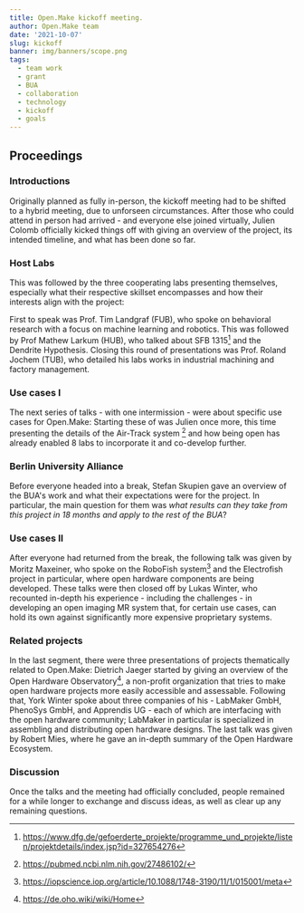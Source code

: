 ```yaml
---
title: Open.Make kickoff meeting.
author: Open.Make team
date: '2021-10-07'
slug: kickoff
banner: img/banners/scope.png
tags:
  - team work
  - grant
  - BUA
  - collaboration
  - technology
  - kickoff
  - goals
---
```


## Proceedings

### Introductions

Originally planned as fully in-person, the kickoff meeting had to be shifted to a hybrid meeting, due to unforseen circumstances. After those who could attend in person had arrived - and everyone else joined virtually, Julien Colomb officially kicked things off with giving an overview of the project, its intended timeline, and what has been done so far.

### Host Labs

This was followed by the three cooperating labs presenting themselves, especially what their respective skillset encompasses and how their interests align with the project:

First to speak was Prof. Tim Landgraf (FUB), who spoke on behavioral research with a focus on machine learning and robotics. This was followed by Prof Mathew Larkum (HUB), who talked about SFB 1315[^1] and the Dendrite Hypothesis. Closing this round of presentations was Prof. Roland Jochem (TUB), who detailed his labs works in industrial machining and factory management.

### Use cases I

The next series of talks - with one intermission - were about specific use cases for Open.Make: Starting these of was Julien once more, this time presenting the details of the Air-Track system [^2] and how being open has already enabled 8 labs to incorporate it and co-develop further. 

### Berlin University Alliance

Before everyone headed into a break, Stefan Skupien gave an overview of the BUA's work and what their expectations were for the project. In particular, the main question for them was *what results can they take from this project in 18 months and apply to the rest of the BUA*?

### Use cases II

After everyone had returned from the break, the following talk was given by Moritz Maxeiner, who spoke on the RoboFish system[^3] and the Electrofish project in particular, where open hardware components are being developed. These talks were then closed off by Lukas Winter, who recounted in-depth his experience - including the challenges - in developing an open imaging MR system that, for certain use cases, can hold its own against significantly more expensive proprietary systems.

### Related projects

In the last segment, there were three presentations of projects thematically related to Open.Make: Dietrich Jaeger started by giving an overview of the Open Hardware Observatory[^4], a non-profit organization that tries to make open hardware projects more easily accessible and assessable. Following that, York Winter spoke about three companies of his - LabMaker GmbH, PhenoSys GmbH, and Apprendis UG - each of which are interfacing with the open hardware community; LabMaker in particular is specialized in assembling and distributing open hardware designs. The last talk was given by Robert Mies, where he gave an in-depth summary  of the Open Hardware Ecosystem.


### Discussion

Once the talks and the meeting had officially concluded, people remained for a while longer to exchange and discuss ideas, as well as clear up any remaining questions.


[^1]: https://www.dfg.de/gefoerderte_projekte/programme_und_projekte/listen/projektdetails/index.jsp?id=327654276
[^2]: https://pubmed.ncbi.nlm.nih.gov/27486102/
[^3]: https://iopscience.iop.org/article/10.1088/1748-3190/11/1/015001/meta
[^4]: https://de.oho.wiki/wiki/Home
